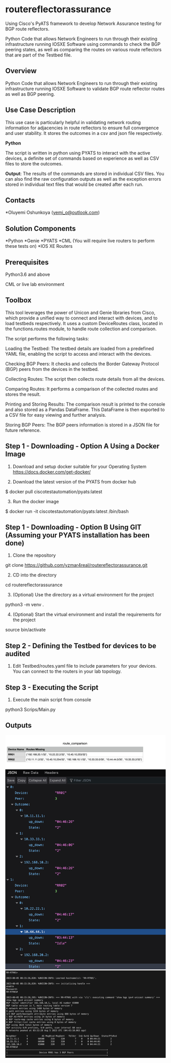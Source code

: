 # routereflectorassurance
Using Cisco's PyATS framework to develop Network Assurance testing for BGP route reflectors.

Python Code that allows Network Engineers to run through their existing infrastructure running IOSXE Software using commands to check the BGP peering states, as well as comparing the routes on various route reflectors that are part of the Testbed file.
 
## Overview

 Python Code that allows Network Engineers to run through their existing infrastructure running IOSXE Software to validate BGP route reflector routes as well as BGP peering.

## Use Case Description

This use case is particularly helpful in validating network routing information for adjacencies in route reflectors to ensure full convergence and user stability. It stores the outcomes in a csv and json file respectively.

**Python**

The script is written in python using PYATS to interact with the active devices, a definite set of commands based on experience as well as CSV files to store the outcomes.

**Output**: The results of the commands are stored in individual CSV files. You can also find the raw configuration outputs as well as the exception errors stored in individual text files that would be created after each run.

## Contacts
*Oluyemi Oshunkoya (yemi_o@outlook.com)

## Solution Components
*Python
*Genie
*PYATS
*CML (You will require live routers to perform these tests on)
*IOS XE Routers

## Prerequisites 

Python3.6 and above

CML or live lab environment

## Toolbox

This tool leverages the power of Unicon and Genie libraries from Cisco, which provide a unified way to connect and interact with devices, and to load testbeds respectively. It uses a custom DeviceRoutes class, located in the functions.routes module, to handle route collection and comparison.

The script performs the following tasks:

Loading the Testbed: The testbed details are loaded from a predefined YAML file, enabling the script to access and interact with the devices.

Checking BGP Peers: It checks and collects the Border Gateway Protocol (BGP) peers from the devices in the testbed.

Collecting Routes: The script then collects route details from all the devices.

Comparing Routes: It performs a comparison of the collected routes and stores the result.

Printing and Storing Results: The comparison result is printed to the console and also stored as a Pandas DataFrame. This DataFrame is then exported to a CSV file for easy viewing and further analysis.

Storing BGP Peers: The BGP peers information is stored in a JSON file for future reference.


## Step 1 - Downloading - Option A Using a Docker Image

1. Download and setup docker suitable for your Operating System 
https://docs.docker.com/get-docker/

2. Download the latest version of the PYATS from docker hub

$ docker pull ciscotestautomation/pyats:latest

3. Run the docker image 

$ docker run -it ciscotestautomation/pyats:latest /bin/bash

## Step 1 - Downloading - Option B Using GIT (Assuming your PYATS installation has been done)

1. Clone the repository

git clone https://github.com/yzmar4real/routereflectorassurance.git

2. CD into the directory 

cd routereflectorassurance

3. (Optional) Use the directory as a virtual environment for the project

python3 -m venv . 

4. (Optional) Start the virtual environment and install the requirements for the project

source bin/activate

## Step 2 - Defining the Testbed for devices to be audited

1. Edit Testbed/routes.yaml file to include parameters for your devices. You can connect to the routers in your lab topology. 

## Step 3 - Executing the Script 

1. Execute the main script from console

python3 Scrips/Main.py

## Outputs

![SampleOutcomes001](OutputScreenShot1.png)
![SampleOutcomes002](OutputScreenShot2.png)
![SampleOutcomes003](OutputScreenShot3.png)
